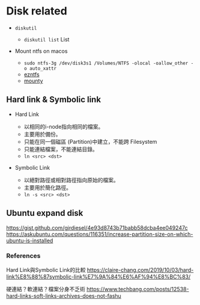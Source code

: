 # Disk related

* `diskutil`
	* `diskutil list` List

* Mount ntfs on macos
	* `sudo ntfs-3g /dev/disk3s1 /Volumes/NTFS -olocal -oallow_other -o auto_xattr`
	* [ezntfs](https://github.com/undecidabot/ezntfs)
	* [mounty](https://mounty.app/)

## Hard link & Symbolic link

- Hard Link
	- 以相同的i-node指向相同的檔案。
	- 主要用於備份。
	- 只能在同一個磁區 (Partition)中建立，不能跨 Filesystem
	- 只能連結檔案，不能連結目錄。
	- `ln <src> <dst>`

- Symbolic Link
	- 以絕對路徑或相對路徑指向原始的檔案。
	- 主要用於簡化路徑。
	- `ln -s <src> <dst>`

## Ubuntu expand disk

https://gist.github.com/gjrdiesel/4e93d8743b71babb58dcba4ee049247c
https://askubuntu.com/questions/116351/increase-partition-size-on-which-ubuntu-is-installed

### References

Hard Link與Symbolic Link的比較
https://claire-chang.com/2019/10/03/hard-link%E8%88%87symbolic-link%E7%9A%84%E6%AF%94%E8%BC%83/

硬連結？軟連結？檔案分身不乏術
https://www.techbang.com/posts/12538-hard-links-soft-links-archives-does-not-fashu
